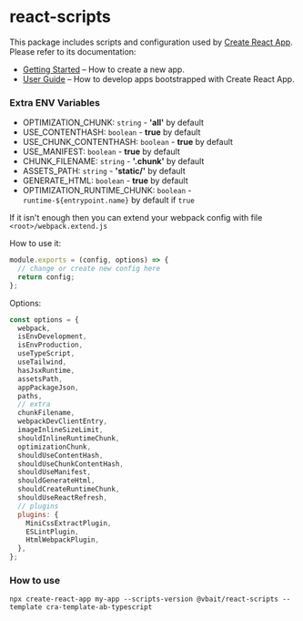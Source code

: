 # react-scripts

This package includes scripts and configuration used by [Create React App](https://github.com/facebook/create-react-app).<br>
Please refer to its documentation:

- [Getting Started](https://facebook.github.io/create-react-app/docs/getting-started) – How to create a new app.
- [User Guide](https://facebook.github.io/create-react-app/) – How to develop apps bootstrapped with Create React App.

### Extra ENV Variables

- OPTIMIZATION_CHUNK: `string` - **'all'** by default
- USE_CONTENTHASH: `boolean` - **true** by default
- USE_CHUNK_CONTENTHASH: `boolean` - **true** by default
- USE_MANIFEST: `boolean` - **true** by default
- CHUNK_FILENAME: `string` - **'.chunk'** by default
- ASSETS_PATH: `string` - **'static/'** by default
- GENERATE_HTML: `boolean` - **true** by default
- OPTIMIZATION_RUNTIME_CHUNK: `boolean` - `runtime-${entrypoint.name}` by default if `true`

If it isn't enough then you can extend your webpack config with file
`<root>/webpack.extend.js`

How to use it:

```js
module.exports = (config, options) => {
  // change or create new config here
  return config;
};
```

Options:

```js
const options = {
  webpack,
  isEnvDevelopment,
  isEnvProduction,
  useTypeScript,
  useTailwind,
  hasJsxRuntime,
  assetsPath,
  appPackageJson,
  paths,
  // extra
  chunkFilename,
  webpackDevClientEntry,
  imageInlineSizeLimit,
  shouldInlineRuntimeChunk,
  optimizationChunk,
  shouldUseContentHash,
  shouldUseChunkContentHash,
  shouldUseManifest,
  shouldGenerateHtml,
  shouldCreateRuntimeChunk,
  shouldUseReactRefresh,
  // plugins
  plugins: {
    MiniCssExtractPlugin,
    ESLintPlugin,
    HtmlWebpackPlugin,
  },
};
```

### How to use

`npx create-react-app my-app --scripts-version @vbait/react-scripts --template cra-template-ab-typescript`
